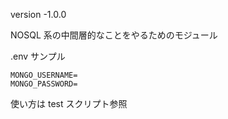 version -1.0.0

NOSQL 系の中間層的なことをやるためのモジュール

.env サンプル

```
MONGO_USERNAME=
MONGO_PASSWORD=
```

使い方は test スクリプト参照
